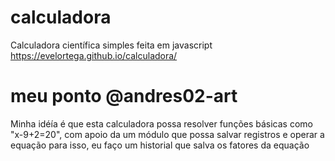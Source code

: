 # calculadora
Calculadora científica simples feita em javascript
https://evelortega.github.io/calculadora/

# meu ponto @andres02-art

Minha idéía é que esta calculadora possa resolver funções básicas como "x-9+2=20", com apoio da um módulo que possa salvar registros e operar a equação
para isso, eu faço um historial que salva os fatores da equação